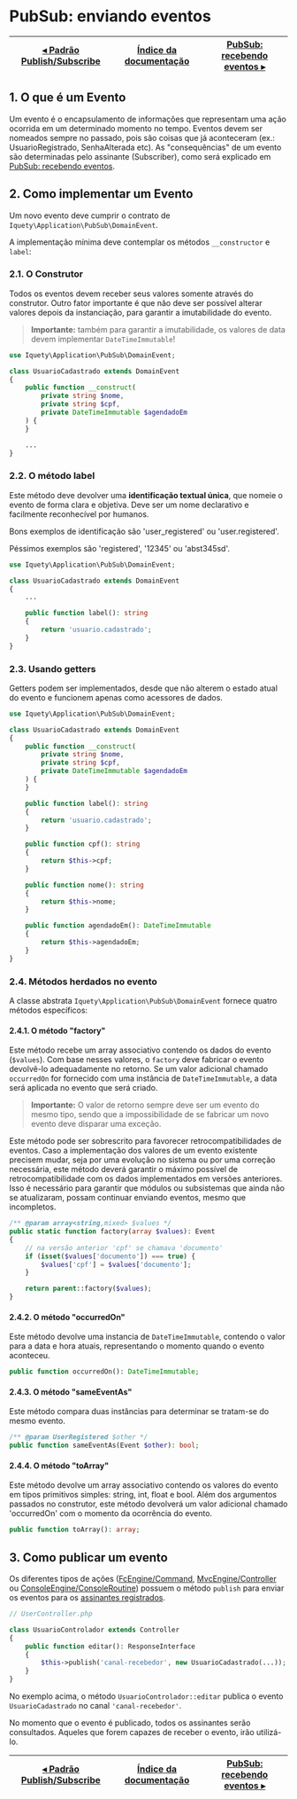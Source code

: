 # PubSub: enviando eventos

[◂ Padrão Publish/Subscribe](10-pubsub.md) | [Índice da documentação](indice.md) | [PubSub: recebendo eventos ▸](12-pubsub-recebendo-eventos.md)
-- | -- | --

## 1. O que é um Evento

Um evento é o encapsulamento de informações que representam uma ação ocorrida em
um determinado momento no tempo. Eventos devem ser nomeados sempre no passado,
pois são coisas que já aconteceram (ex.: UsuarioRegistrado, SenhaAlterada etc).
As "consequências" de um evento são determinadas pelo assinante (Subscriber),
como será explicado em [PubSub: recebendo eventos](12-pubsub-recebendo-eventos.md).

## 2. Como implementar um Evento

Um novo evento deve cumprir o contrato de `Iquety\Application\PubSub\DomainEvent`.

A implementação mínima deve contemplar os métodos `__constructor` e `label`:

### 2.1. O Construtor

Todos os eventos devem receber seus valores somente através do construtor. 
Outro fator importante é que não deve ser possível alterar valores depois da
instanciação, para garantir a imutabilidade do evento.

> **Importante:** também para garantir a imutabilidade, os valores de data devem
implementar `DateTimeImmutable`!

```php
use Iquety\Application\PubSub\DomainEvent;

class UsuarioCadastrado extends DomainEvent
{
    public function __construct(
        private string $nome,
        private string $cpf,
        private DateTimeImmutable $agendadoEm
    ) {
    }

    ...
}
```

### 2.2. O método label

Este método deve devolver uma **identificação textual única**, que nomeie o evento
de forma clara e objetiva. Deve ser um nome declarativo e facilmente reconhecível
por humanos.

Bons exemplos de identificação são 'user_registered' ou 'user.registered'.

Péssimos exemplos são 'registered', '12345' ou 'abst345sd'.

```php
use Iquety\Application\PubSub\DomainEvent;

class UsuarioCadastrado extends DomainEvent
{
    ...

    public function label(): string
    {
        return 'usuario.cadastrado';
    }
}
```

### 2.3. Usando getters

Getters podem ser implementados, desde que não alterem o estado atual do evento
e funcionem apenas como acessores de dados.

```php
use Iquety\Application\PubSub\DomainEvent;

class UsuarioCadastrado extends DomainEvent
{
    public function __construct(
        private string $nome,
        private string $cpf,
        private DateTimeImmutable $agendadoEm
    ) {
    }

    public function label(): string
    {
        return 'usuario.cadastrado';
    }

    public function cpf(): string
    {
        return $this->cpf;
    }

    public function nome(): string
    {
        return $this->nome;
    }

    public function agendadoEm(): DateTimeImmutable
    {
        return $this->agendadoEm;
    }
}
```

### 2.4. Métodos herdados no evento

A classe abstrata `Iquety\Application\PubSub\DomainEvent` fornece quatro métodos
específicos:

#### 2.4.1. O método "factory"

Este método recebe um array associativo contendo os dados do evento (`$values`).
Com base nesses valores, o `factory` deve fabricar o evento devolvê-lo adequadamente
no retorno. Se um valor adicional chamado `occurredOn` for fornecido com uma
instância de `DateTimeImmutable`, a data será aplicada no evento que será criado.

> **Importante:** O valor de retorno sempre deve ser um evento do mesmo tipo,
sendo que a impossibilidade de se fabricar um novo evento deve disparar uma exceção.

Este método pode ser sobrescrito para favorecer retrocompatibilidades de eventos.
Caso a implementação dos valores de um evento existente precisem mudar, seja por
uma evolução no sistema ou por uma correção necessária, este método deverá garantir
o máximo possível de retrocompatibilidade com os dados implementados em versões
anteriores. Isso é necessário para garantir que módulos ou subsistemas que ainda
não se atualizaram, possam continuar enviando eventos, mesmo que incompletos.

```php
/** @param array<string,mixed> $values */
public static function factory(array $values): Event
{
    // na versão anterior 'cpf' se chamava 'documento'
    if (isset($values['documento']) === true) {
        $values['cpf'] = $values['documento'];
    }

    return parent::factory($values);
}
```

#### 2.4.2. O método "occurredOn"

Este método devolve uma instancia de `DateTimeImmutable`, contendo o valor para
a data e hora atuais, representando o momento quando o evento aconteceu.

```php
public function occurredOn(): DateTimeImmutable;
```

#### 2.4.3. O método "sameEventAs"

Este método compara duas instâncias para determinar se tratam-se do mesmo evento.

```php
/** @param UserRegistered $other */
public function sameEventAs(Event $other): bool;
```

#### 2.4.4. O método "toArray"

Este método devolve um array associativo contendo os valores do evento em tipos
primitivos simples: string, int, float e bool. Além dos argumentos passados no
construtor, este método devolverá um valor adicional chamado 'occurredOn' com o
momento da ocorrência do evento.

```php
public function toArray(): array;
```

## 3. Como publicar um evento

Os diferentes tipos de ações ([FcEngine/Command](06-motor-fc.md), [MvcEngine/Controller](05-motor-mvc.md) ou [ConsoleEngine/ConsoleRoutine](07-motor-console.md)) possuem o método `publish`
para enviar os eventos para os [assinantes registrados](12-pubsub-recebendo-eventos.md).

```php
// UserController.php

class UsuarioControlador extends Controller
{
    public function editar(): ResponseInterface
    {
        $this->publish('canal-recebedor', new UsuarioCadastrado(...));
    }
}
```

No exemplo acima, o método `UsuarioControlador::editar` publica o evento
`UsuarioCadastrado` no canal `'canal-recebedor'`.

No momento que o evento é publicado, todos os assinantes serão consultados.
Aqueles que forem capazes de receber o evento, irão utilizá-lo.

[◂ Padrão Publish/Subscribe](10-pubsub.md) | [Índice da documentação](indice.md) | [PubSub: recebendo eventos ▸](12-pubsub-recebendo-eventos.md)
-- | -- | --
